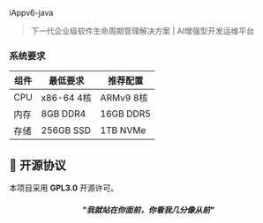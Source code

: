 iAppv6-java

> 下一代企业级软件生命周期管理解决方案 | AI增强型开发运维平台


### 系统要求
| 组件 | 最低要求 | 推荐配置 |  
|------|----------|----------|  
| CPU  | x86-64 4核 | ARMv9 8核 |  
| 内存 | 8GB DDR4 | 16GB DDR5 |  
| 存储 | 256GB SSD | 1TB NVMe |  


## 📜 开源协议
本项目采用 **GPL3.0** 开源许可。

<h5 align="center">"我就站在你面前，你看我几分像从前"<h5>